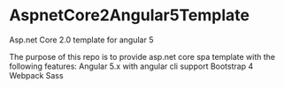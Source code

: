 # AspnetCore2Angular5Template
Asp.net Core 2.0 template for angular 5

The purpose of this repo is to provide asp.net core spa template with the following features:
Angular 5.x with angular cli support
Bootstrap 4
Webpack
Sass
